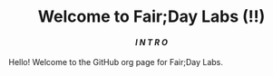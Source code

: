 <p>
  <h1 align="center"><b> Welcome to Fair;Day Labs (!!) </b></h1>
</p>

<p>
  <h4 align="center"><b><em>I N T R O</em></b></h4>
</p>

<p>
  Hello! Welcome to the GitHub org page for Fair;Day Labs.
</p>
